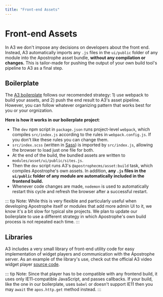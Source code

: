 ```yaml
---
title: "Front-end Assets"
---
```


# Front-end Assets

In A3 we don't impose any decisions on developers about the front end. Instead, A3 automatically imports any `.js` files in the `ui/public` folder of any module into the Apostrophe asset bundle, **without any compilation or changes.** This is tailor-made for pushing the output of your own build tool's pipeline to A3 as a final step.

## Boilerplate

The [A3 boilerplate](https://github.com/apostrophecms/a3-boilerplate/) follows our recomended strategy: 1) use webpack to build your assets, and 2) push the end result to A3's asset pipeline. However, you can follow whatever organizing pattern that works best for you or your orgnization.

**Here is how it works in our boilerplate project**:

-  The `dev` npm script in `package.json` runs project-level `webpack`, which compiles `src/index.js` according to the rules in `webpack.config.js`. If you don't like these rules you can change them.
-  `src/index.scss` (written in [Sass](https://sass-lang.com/)) is imported by `src/index.js`, allowing the browser to load just one file for both.
-  At the end of the build, the bundled assets are written to `modules/asset/ui/public/sites.js`.
-  Then the `dev` script runs A3's `@apostrophecms/asset:build` task, which compiles Apostrophe's own assets. In addition, **any `.js` files in the `ui/public` folder of any module are automatically included in the frontend build.**
- Whenever code changes are made, `nodemon` is used to automatically restart this cycle and refresh the browser after a successful restart.

::: tip Note:
While this is very flexible and particularly useful when developing Apostrophe itself or modules that add more admin UI to it, we know it's a bit slow for typical site projects. We plan to update our boilerplate to use a different strategy in which Apostrophe's own build process is not repeated each time.
:::

## Libraries

A3 includes a very small library of front-end utility code for easy implementation of widget players and communication with the Apostrophe server. As an example of the library's use, check out the official A3 video widget player [source code](https://github.com/apostrophecms/apostrophe/blob/3.0/modules/%40apostrophecms/util/ui/public/video.js).

::: tip Note:
Since that player has to be compatible with any frontend build, it uses only IE11-compatible JavaScript, and passes callbacks. If your build, like the one in our boilerplate, uses `babel` or doesn't support IE11 then you may `await` the `apos.http.get` method instead.
:::